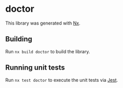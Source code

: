 # doctor

This library was generated with [Nx](https://nx.dev).

## Building

Run `nx build doctor` to build the library.

## Running unit tests

Run `nx test doctor` to execute the unit tests via [Jest](https://jestjs.io).
